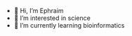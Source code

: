 - 👋 Hi, I’m Ephraim
- 👀 I’m interested in science
- 🌱 I’m currently learning bioinformatics


<!---
EphBambino/EphBambino is a ✨ special ✨ repository because its `README.md` (this file) appears on your GitHub profile.
You can click the Preview link to take a look at your changes.
--->
